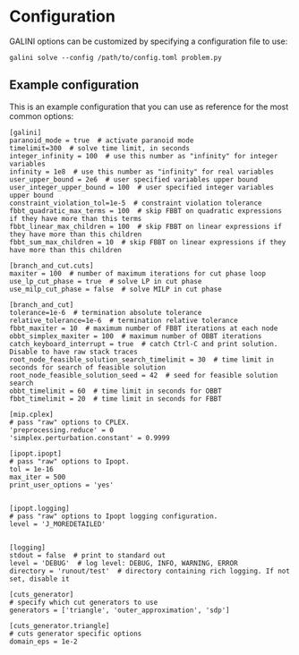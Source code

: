 # Configuration

GALINI options can be customized by specifying a configuration file to use:

    galini solve --config /path/to/config.toml problem.py
    

## Example configuration

This is an example configuration that you can use as reference for the most
common options:    

    [galini]
    paranoid_mode = true  # activate paranoid mode
    timelimit=300  # solve time limit, in seconds
    integer_infinity = 100  # use this number as "infinity" for integer variables
    infinity = 1e8  # use this number as "infinity" for real variables
    user_upper_bound = 2e6  # user specified variables upper bound
    user_integer_upper_bound = 100  # user specified integer variables upper bound
    constraint_violation_tol=1e-5  # constraint violation tolerance
    fbbt_quadratic_max_terms = 100  # skip FBBT on quadratic expressions if they have more than this terms
    fbbt_linear_max_children = 100  # skip FBBT on linear expressions if they have more than this children
    fbbt_sum_max_children = 10  # skip FBBT on linear expressions if they have more than this children
    
    [branch_and_cut.cuts]
    maxiter = 100  # number of maximum iterations for cut phase loop
    use_lp_cut_phase = true  # solve LP in cut phase
    use_milp_cut_phase = false  # solve MILP in cut phase
    
    [branch_and_cut]
    tolerance=1e-6  # termination absolute tolerance
    relative_tolerance=1e-6  # termination relative tolerance
    fbbt_maxiter = 10  # maximum number of FBBT iterations at each node
    obbt_simplex_maxiter = 100  # maximum number of OBBT iterations
    catch_keyboard_interrupt = true  # catch Ctrl-C and print solution. Disable to have raw stack traces
    root_node_feasible_solution_search_timelimit = 30  # time limit in seconds for search of feasible solution
    root_node_feasible_solution_seed = 42  # seed for feasible solution search
    obbt_timelimit = 60  # time limit in seconds for OBBT
    fbbt_timelimit = 20  # time limit in seconds for FBBT
    
    [mip.cplex]
    # pass "raw" options to CPLEX.
    'preprocessing.reduce' = 0
    'simplex.perturbation.constant' = 0.9999
    
    [ipopt.ipopt]
    # pass "raw" options to Ipopt.
    tol = 1e-16
    max_iter = 500
    print_user_options = 'yes'
    
    
    [ipopt.logging]
    # pass "raw" options to Ipopt logging configuration.
    level = 'J_MOREDETAILED'
    
    
    [logging]
    stdout = false  # print to standard out
    level = 'DEBUG'  # log level: DEBUG, INFO, WARNING, ERROR
    directory = 'runout/test'  # directory containing rich logging. If not set, disable it
    
    [cuts_generator]
    # specify which cut generators to use
    generators = ['triangle', 'outer_approximation', 'sdp']
    
    [cuts_generator.triangle]
    # cuts generator specific options
    domain_eps = 1e-2


